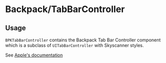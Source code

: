 # Backpack/TabBarController

## Usage

`BPKTabBarController` contains the Backpack Tab Bar Controller component which is a subclass of `UITabBarController` with Skyscanner styles.

See [Apple's documentation](https://developer.apple.com/documentation/uikit/uitabbarcontroller)
